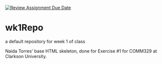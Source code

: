 [![Review Assignment Due Date](https://classroom.github.com/assets/deadline-readme-button-22041afd0340ce965d47ae6ef1cefeee28c7c493a6346c4f15d667ab976d596c.svg)](https://classroom.github.com/a/j63-H46-)
# wk1Repo
a default repository for week 1 of class

Naida Torres' base HTML skeleton, done for Exercise #1 for COMM329 at Clarkson University.
